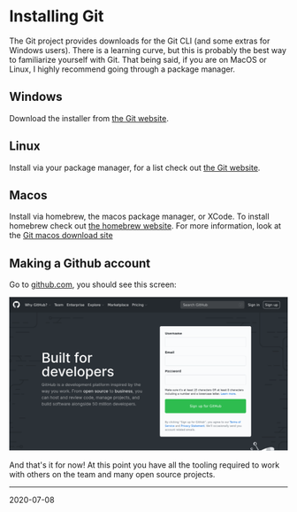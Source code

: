 # Installing Git
The Git project provides downloads for the Git CLI (and some extras for Windows users). There is a learning curve, but this is probably the best way to familiarize yourself with Git. That being said, if you are on MacOS or Linux, I highly recommend going through a package manager.
## Windows
Download the installer from [the Git website](https://git-scm.com/downloads/win).

## Linux
Install via your package manager, for a list check out [the Git website](https://git-scm.com/download/linux).

## Macos
Install via homebrew, the macos package manager, or XCode. 
To install homebrew check out [the homebrew website](https://brew.sh/).
For more information, look at the [Git macos download site](https://git-scm.com/download/mac)

## Making a Github account
Go to [github.com](https://github.com), you should see this screen:

![github.com homescreen, showing a sign-up menu](img/installers/git-0.png)

And that's it for now!
At this point you have all the tooling required to work with others on the team and many open source projects.

<hr>
2020-07-08
